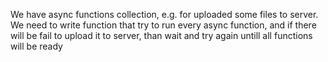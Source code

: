 We have async functions collection, e.g. for uploaded some files to server.
We need to write function that try to run every async function, and if there will be fail to upload it to server, than wait and try again untill all functions will be ready